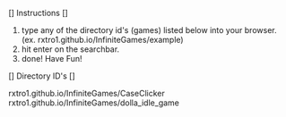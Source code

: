 [] Instructions []

1. type any of the directory id's (games) listed below into your browser. (ex. rxtro1.github.io/InfiniteGames/example)
2. hit enter on the searchbar.
3. done!
Have Fun!


[] Directory ID's []

rxtro1.github.io/InfiniteGames/CaseClicker
rxtro1.github.io/InfiniteGames/dolla_idle_game
